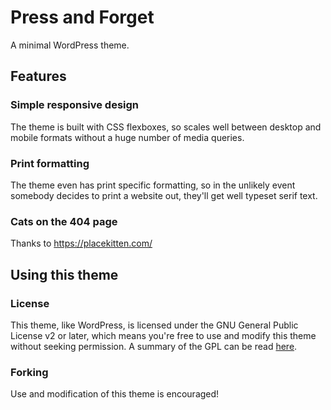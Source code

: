 # Press and Forget
A minimal WordPress theme.

## Features
### Simple responsive design
The theme is built with CSS flexboxes, so scales well between desktop and mobile formats without a huge number of media queries.

### Print formatting
The theme even has print specific formatting, so in the unlikely event somebody decides to print a website out, they'll get well typeset serif text.

### Cats on the 404 page
Thanks to https://placekitten.com/

## Using this theme
### License
This theme, like WordPress, is licensed under the GNU General Public License v2 or later, which means you're free to use and modify this theme without seeking permission. A summary of the GPL can be read [here](https://tldrlegal.com/license/gnu-general-public-license-v2).

### Forking
Use and modification of this theme is encouraged!
